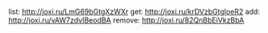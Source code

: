 list: http://joxi.ru/LmG69bGtgXzWXr
get: http://joxi.ru/krDVzbGtgloeR2
add: http://joxi.ru/vAW7zdvIBeodBA
remove: http://joxi.ru/82QnBbEiVkzBbA
